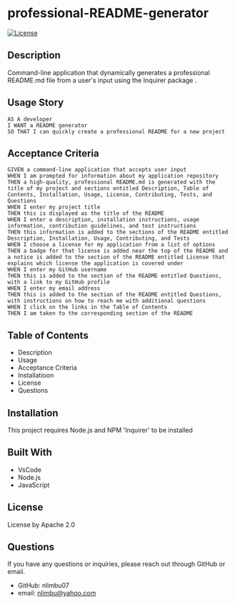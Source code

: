 # professional-README-generator

  [![License](https://img.shields.io/badge/License-Apache_2.0-blue.svg)](https://opensource.org/licenses/Apache-2.0)

## Description
Command-line application that dynamically generates a professional README.md file from a user's input using the Inquirer package .

## Usage Story
```
AS A developer
I WANT a README generator
SO THAT I can quickly create a professional README for a new project
```
## Acceptance Criteria
```
GIVEN a command-line application that accepts user input
WHEN I am prompted for information about my application repository
THEN a high-quality, professional README.md is generated with the title of my project and sections entitled Description, Table of Contents, Installation, Usage, License, Contributing, Tests, and Questions
WHEN I enter my project title
THEN this is displayed as the title of the README
WHEN I enter a description, installation instructions, usage information, contribution guidelines, and test instructions
THEN this information is added to the sections of the README entitled Description, Installation, Usage, Contributing, and Tests
WHEN I choose a license for my application from a list of options
THEN a badge for that license is added near the top of the README and a notice is added to the section of the README entitled License that explains which license the application is covered under
WHEN I enter my GitHub username
THEN this is added to the section of the README entitled Questions, with a link to my GitHub profile
WHEN I enter my email address
THEN this is added to the section of the README entitled Questions, with instructions on how to reach me with additional questions
WHEN I click on the links in the Table of Contents
THEN I am taken to the corresponding section of the README
```
## Table of Contents
- Description
- Usage
- Acceptance Criteria
- Installatioon
- License
- Questions

## Installation
This project requires Node.js and NPM 'Inquirer' to be installed

## Built With
- VsCode
- Node.js
- JavaScript

## License
License by Apache 2.0

## Questions
If you have any questions or inquiries, please reach out through GitHub or email.
- GitHub: nlimbu07
- email: nlimbu@yahoo.com
